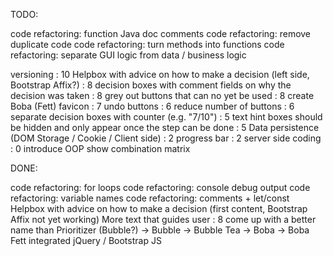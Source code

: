 TODO:

code refactoring: function Java doc comments 
code refactoring: remove duplicate code
code refactoring: turn methods into functions
code refactoring: separate GUI logic from data / business logic

versioning : 10
Helpbox with advice on how to make a decision (left side, Bootstrap Affix?) : 8
decision boxes with comment fields on why the decision was taken : 8
grey out buttons that can no yet be used : 8
create Boba (Fett) favicon : 7
undo buttons : 6
reduce number of buttons : 6
separate decision boxes with counter (e.g. "7/10") : 5
text hint boxes should be hidden and only appear once the step can be done : 5
Data persistence (DOM Storage / Cookie / Client side) : 2
progress bar : 2
server side coding : 0
introduce OOP
show combination matrix

DONE:

code refactoring: for loops
code refactoring: console debug output
code refactoring: variable names
code refactoring: comments + let/const
Helpbox with advice on how to make a decision (first content, Bootstrap Affix not yet working)
More text that guides user : 8
come up with a better name than Prioritizer (Bubble?) -> Bubble -> Bubble Tea -> Boba -> Boba Fett
integrated jQuery / Bootstrap JS